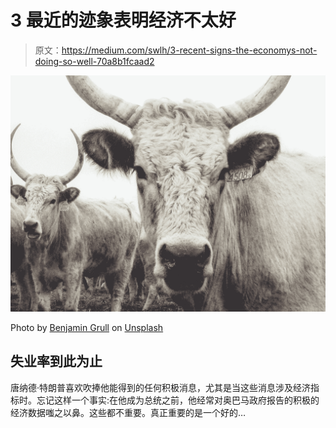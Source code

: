 # 3 最近的迹象表明经济不太好

> 原文：<https://medium.com/swlh/3-recent-signs-the-economys-not-doing-so-well-70a8b1fcaad2>

![](img/6b67ef6852d8026e87046349cdd1c4fd.png)

Photo by [Benjamin Grull](https://unsplash.com/@benbigshots?utm_source=medium&utm_medium=referral) on [Unsplash](https://unsplash.com?utm_source=medium&utm_medium=referral)

## 失业率到此为止

唐纳德·特朗普喜欢吹捧他能得到的任何积极消息，尤其是当这些消息涉及经济指标时。忘记这样一个事实:在他成为总统之前，他经常对奥巴马政府报告的积极的经济数据嗤之以鼻。这些都不重要。真正重要的是一个好的…